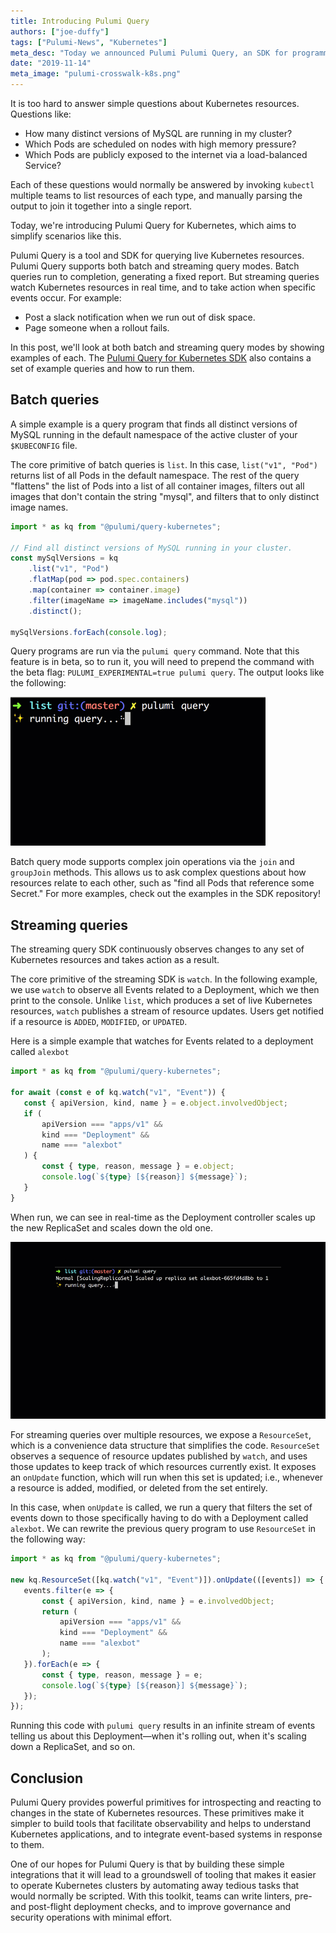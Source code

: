 ```yaml
---
title: Introducing Pulumi Query
authors: ["joe-duffy"]
tags: ["Pulumi-News", "Kubernetes"]
meta_desc: "Today we announced Pulumi Pulumi Query, an SDK for programmatically querying cloud resources."
date: "2019-11-14"
meta_image: "pulumi-crosswalk-k8s.png"
---
```


It is too hard to answer simple questions about Kubernetes resources. Questions like:

* How many distinct versions of MySQL are running in my cluster?
* Which Pods are scheduled on nodes with high memory pressure?
* Which Pods are publicly exposed to the internet via a load-balanced Service?

Each of these questions would normally be answered by invoking `kubectl` multiple teams to list
resources of each type, and manually parsing the output to join it together into a single report.

Today, we're introducing Pulumi Query for Kubernetes, which aims to simplify scenarios like this.

Pulumi Query is a tool and SDK for querying live Kubernetes resources. Pulumi Query supports both
batch and streaming query modes. Batch queries run to completion, generating a fixed report. But
streaming queries watch Kubernetes resources in real time, and to take action when specific events
occur. For example:

* Post a slack notification when we run out of disk space.
* Page someone when a rollout fails.

In this post, we'll look at both batch and streaming query modes by showing examples of each. The
[Pulumi Query for Kubernetes SDK](https://github.com/pulumi/pulumi-query-kubernetes) also contains a set
of example queries and how to run them.

## Batch queries

A simple example is a query program that finds all distinct versions of MySQL running in the default
namespace of the active cluster of your `$KUBECONFIG` file.

The core primitive of batch queries is `list`. In this case, `list("v1", "Pod")` returns list of all
Pods in the default namespace. The rest of the query "flattens" the list of Pods into a list of all
container images, filters out all images that don't contain the string "mysql", and filters that
to only distinct image names.

```typescript
import * as kq from "@pulumi/query-kubernetes";

// Find all distinct versions of MySQL running in your cluster.
const mySqlVersions = kq
    .list("v1", "Pod")
    .flatMap(pod => pod.spec.containers)
    .map(container => container.image)
    .filter(imageName => imageName.includes("mysql"))
    .distinct();

mySqlVersions.forEach(console.log);
```

Query programs are run via the `pulumi query` command. Note that this feature is in beta, so to run
it, you will need to prepend the command with the beta flag: `PULUMI_EXPERIMENTAL=true pulumi
query`. The output looks like the following:

![Querying a list of resources](query-list.gif)

Batch query mode supports complex join operations via the `join` and `groupJoin` methods. This
allows us to ask complex questions about how resources relate to each other, such as "find all Pods
that reference some Secret." For more examples, check out the examples in the SDK repository!

## Streaming queries

The streaming query SDK continuously observes changes to any set of Kubernetes resources
and takes action as a result.

The core primitive of the streaming SDK is `watch`. In the following example, we use `watch` to
observe all Events related to a Deployment, which we then print to the console. Unlike `list`, which
produces a set of live Kubernetes resources, `watch` publishes a stream of resource updates. Users
get notified if a resource is `ADDED`, `MODIFIED`, or `UPDATED`.

Here is a simple example that watches for Events related to a deployment called `alexbot`

```typescript
import * as kq from "@pulumi/query-kubernetes";

for await (const e of kq.watch("v1", "Event")) {
   const { apiVersion, kind, name } = e.object.involvedObject;
   if (
       apiVersion === "apps/v1" &&
       kind === "Deployment" &&
       name === "alexbot"
   ) {
       const { type, reason, message } = e.object;
       console.log(`${type} [${reason}] ${message}`);
   }
}
```

When run, we can see in real-time as the Deployment controller scales up the new ReplicaSet and
scales down the old one.

![Querying a stream of resources](query-watch.gif)

For streaming queries over multiple resources, we expose a `ResourceSet`, which is a convenience
data structure that simplifies the code. `ResourceSet` observes a sequence of resource updates
published by `watch`, and uses those updates to keep track of which resources currently exist. It
exposes an `onUpdate` function, which will run when this set is updated; i.e., whenever a resource
is added, modified, or deleted from the set entirely.

In this case, when `onUpdate` is called, we run a query that filters the set of events down to those
specifically having to do with a Deployment called `alexbot`. We can rewrite the previous query
program to use `ResourceSet` in the following way:

```typescript
import * as kq from "@pulumi/query-kubernetes";

new kq.ResourceSet([kq.watch("v1", "Event")]).onUpdate(([events]) => {
   events.filter(e => {
       const { apiVersion, kind, name } = e.involvedObject;
       return (
           apiVersion === "apps/v1" &&
           kind === "Deployment" &&
           name === "alexbot"
       );
   }).forEach(e => {
       const { type, reason, message } = e;
       console.log(`${type} [${reason}] ${message}`);
   });
});
```

Running this code with `pulumi query` results in an infinite stream of events telling us about this
Deployment—when it's rolling out, when it's scaling down a ReplicaSet, and so on.

## Conclusion

Pulumi Query provides powerful primitives for introspecting and reacting to changes in the state
of Kubernetes resources. These primitives make it simpler to build tools that facilitate
observability and helps to understand Kubernetes applications, and to integrate event-based systems
in response to them.

One of our hopes for Pulumi Query is that by building these simple integrations that it will lead to a
groundswell of tooling that makes it easier to operate Kubernetes clusters by automating away
tedious tasks that would normally be scripted. With this toolkit, teams can
write linters, pre- and post-flight deployment checks, and to improve governance and security
operations with minimal effort.
